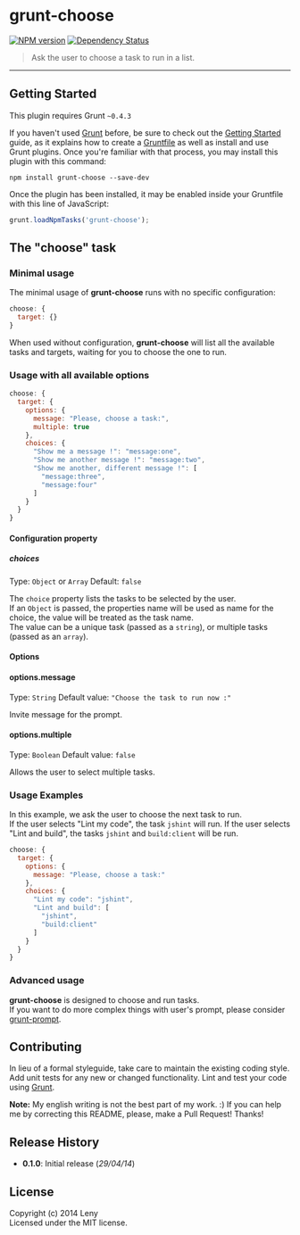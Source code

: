 # grunt-choose

[![NPM version](https://badge.fury.io/js/grunt-choose.png)](http://badge.fury.io/js/grunt-choose) [![Dependency Status](https://david-dm.org/leny/grunt-choose.png)](https://david-dm.org/leny/grunt-choose)

> Ask the user to choose a task to run in a list.

* * *

## Getting Started

This plugin requires Grunt `~0.4.3`

If you haven't used [Grunt](http://gruntjs.com/) before, be sure to check out the [Getting Started](http://gruntjs.com/getting-started) guide, as it explains how to create a [Gruntfile](http://gruntjs.com/sample-gruntfile) as well as install and use Grunt plugins. Once you're familiar with that process, you may install this plugin with this command:

```shell
npm install grunt-choose --save-dev
```

Once the plugin has been installed, it may be enabled inside your Gruntfile with this line of JavaScript:

```js
grunt.loadNpmTasks('grunt-choose');
```

## The "choose" task

### Minimal usage

The minimal usage of **grunt-choose** runs with no specific configuration:

```js
choose: {
  target: {}
}
```

When used without configuration, **grunt-choose** will list all the available tasks and targets, waiting for you to choose the one to run.

### Usage with all available options

```js
choose: {
  target: {
    options: {
      message: "Please, choose a task:",
      multiple: true
    },
    choices: {
      "Show me a message !": "message:one",
      "Show me another message !": "message:two",
      "Show me another, different message !": [
        "message:three",
        "message:four"
      ]
    }
  }
}
```

#### Configuration property

##### choices
Type: `Object` or `Array` 
Default: `false`

The `choice` property lists the tasks to be selected by the user.  
If an `Object` is passed, the properties name will be used as name for the choice, the value will be treated as the task name.  
The value can be a unique task (passed as a `string`), or multiple tasks (passed as an `array`).

#### Options

#### options.message
Type: `String`
Default value: `"Choose the task to run now :"`

Invite message for the prompt.

#### options.multiple
Type: `Boolean`
Default value: `false`

Allows the user to select multiple tasks.

### Usage Examples

In this example, we ask the user to choose the next task to run.  
If the user selects "Lint my code", the task `jshint` will run. If the user selects "Lint and build", the tasks `jshint` and `build:client` will be run.

```js
choose: {
  target: {
    options: {
      message: "Please, choose a task:"
    },
    choices: {
      "Lint my code": "jshint",
      "Lint and build": [
        "jshint",
        "build:client"
      ]
    }
  }
}
```

### Advanced usage

**grunt-choose** is designed to choose and run tasks.  
If you want to do more complex things with user's prompt, please consider [grunt-prompt](https://www.npmjs.org/package/grunt-prompt).

## Contributing

In lieu of a formal styleguide, take care to maintain the existing coding style. Add unit tests for any new or changed functionality. Lint and test your code using [Grunt](http://gruntjs.com/).

**Note:** My english writing is not the best part of my work. :) If you can help me by correcting this README, please, make a Pull Request! Thanks!

## Release History

* **0.1.0**: Initial release (*29/04/14*)

## License
Copyright (c) 2014 Leny  
Licensed under the MIT license.

